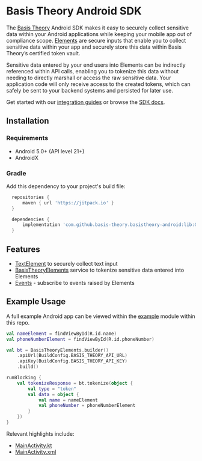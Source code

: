 # Basis Theory Android SDK

The [Basis Theory](https://basistheory.com) Android SDK makes it easy to securely collect sensitive 
data within your Android applications while keeping your mobile app out of compliance scope. 
[Elements](https://docs.basistheory.com/elements) are secure inputs that enable you to collect
sensitive data within your app and securely store this data within Basis Theory’s certified 
token vault.

Sensitive data entered by your end users into Elements can be indirectly referenced within API
calls, enabling you to tokenize this data without needing to directly marshall or access the raw
sensitive data. Your application code will only receive access to the created tokens, which can 
safely be sent to your backend systems and persisted for later use.

Get started with our [integration guides](https://developers.basistheory.com/) or browse the 
[SDK docs](https://docs.basistheory.com/elements).

## Installation

### Requirements

- Android 5.0+ (API level 21+)
- AndroidX

### Gradle

Add this dependency to your project's build file:

```groovy
  repositories {
      maven { url 'https://jitpack.io' }
  }

  dependencies {
      implementation 'com.github.basis-theory.basistheory-android:lib:0.1.0'
  }
```

## Features

- [TextElement](docs/TextElement.md) to securely collect text input
- [BasisTheoryElements](docs/BasisTheoryElements.md) service to tokenize sensitive data entered into Elements
- [Events](docs/Events.md) - subscribe to events raised by Elements

## Example Usage

A full example Android app can be viewed within the [example](example) module within this repo.

```kotlin
val nameElement = findViewById(R.id.name)
val phoneNumberElement = findViewById(R.id.phoneNumber)

val bt = BasisTheoryElements.builder()
    .apiUrl(BuildConfig.BASIS_THEORY_API_URL)
    .apiKey(BuildConfig.BASIS_THEORY_API_KEY)
    .build()

runBlocking {
    val tokenizeResponse = bt.tokenize(object {
        val type = "token"
        val data = object {
            val name = nameElement
            val phoneNumber = phoneNumberElement
        }
    })
}
```

Relevant highlights include:
- [MainActivity.kt](example/src/main/java/com/basistheory/example/MainActivity.kt)
- [MainActivity.xml](example/src/main/res/layout/activity_main.xml)
